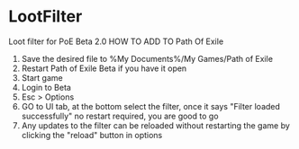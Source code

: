 # LootFilter
Loot filter for PoE Beta 2.0
HOW TO ADD TO Path Of Exile

1) Save the desired file to %My Documents%/My Games/Path of Exile
2) Restart Path of Exile Beta if you have it open
3) Start game 
4) Login to Beta 
5) Esc > Options
6) GO to UI tab, at the bottom select the filter, once it says "Filter loaded successfully" no restart required, you are good to go
7) Any updates to the filter can be reloaded without restarting the game by clicking the "reload" button in options
